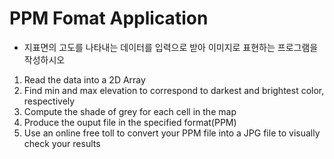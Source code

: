 # PPM Fomat Application
* 지표면의 고도를 나타내는 데이터를 입력으로 받아 이미지로 표현하는 프로그램을 작성하시오
1. Read the data into a 2D Array
2. Find min and max elevation to correspond to darkest and brightest color, respectively
3. Compute the shade of grey for each cell in the map
4. Produce the ouput file in the specified format(PPM)
5. Use an online free toll to convert your PPM file into a JPG file to visually check your results
